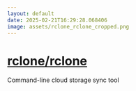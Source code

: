 ```yaml
---
layout: default
date: 2025-02-21T16:29:28.068406
image: assets/rclone_rclone_cropped.png
---
```


# [rclone/rclone](https://github.com/rclone/rclone)

Command-line cloud storage sync tool
